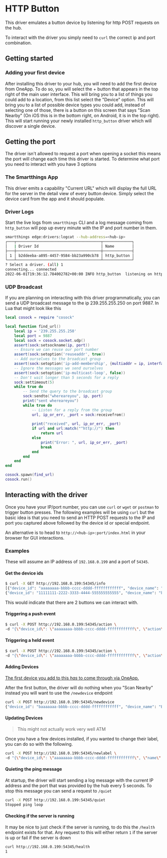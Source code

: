 # HTTP Button

This driver emulates a button device by listening for http POST requests on the hub.

To interact with the driver you simply need to `curl` the correct ip and port combination.

## Getting started

### Adding your first device

After installing this driver to your hub, you will need to add the first device from OneApp.
To do so, you will select the + button that appears in the top right of the main user interface.
This will bring you to a list of things you could add to a location, from this list select the
"Device" option. This will bring you to a list of possible device types you could add, instead
of selecting one of those, there is a button on this screen that says "Scan Nearby" (On iOS this
is in the bottom right, on Android, it is in the top right). This will start running your newly
installed `http_button` driver which will discover a single device.

## Getting the port

The driver isn't allowed to request a port when opening a socket this means the port will
change each time this driver is started. To determine what port you need to interact with
you have 3 options

### The Smartthings App

This driver emits a capability "Current URL" which will display the full URL for the server
in the detail view of every button device. Simply select the device card from the app and
it should populate.

### Driver Logs

Start the live logs from `smartthings` CLI and a log message coming from `http_button` will
pop up every minute with the IP and port number in them.

```sh
smartthings edge:drivers:logcat --hub-address=<hub-ip>
┌───┬──────────────────────────────────────┬─────────────┐
│   | Driver Id                            │ Name        │
├───┼──────────────────────────────────────┼─────────────┤
│ 1 │ b2ddeeba-a895-4457-9584-bb23a990cb78 │ http_button │
└───┴──────────────────────────────────────┴─────────────┘
? Select a driver. (all) 1
connecting... connected
2022-06-01T19:36:12.784002782+00:00 INFO http_button  listening on http://192.168.1.6:35983
```

### UDP Broadcast

If you are planning on interacting with this driver programmatically, you can
send a UDP broadcast message to the ip 239.255.255.250 on port 9887. In Lua that might look
like this

```lua
local cosock = require "cosock"

local function find_url()
    local ip = '239.255.255.250'
    local port = 9887
    local sock = cosock.socket.udp()
    assert(sock:setsockname(ip, port))
    -- Ensure we can reuse our port number
    assert(sock:setoption('reuseaddr', true))
    -- Add ourselves to the broadcast group
    assert(sock:setoption('ip-add-membership', {multiaddr = ip, interface = '0.0.0.0'}))
    -- Ignore the messages we send ourselves
    assert(sock:setoption('ip-multicast-loop', false))
    -- Don't wait longer than 5 seconds for a reply
    sock:settimeout(5)
    while true do
        -- Send the query to the broadcast group
        sock:sendto("whereareyou", ip, port)
        print("sent whereareyou")
        while true do
            -- Listen for a reply from the group
            url, ip_or_err, _port = sock:receivefrom()
            
            print("received", url, ip_or_err, _port)
            if url and url:match("^http://") then
                return url
            else
                print("Error: ", url, ip_or_err, _port)
                break
            end
        end
    end
end

cosock.spawn(find_url)
cosock.run()

```

## Interacting with the driver

Once you have your IP/port number, you can use `curl` or `wget` or `postman` to trigger
button presses. The following examples will be using `curl` but the basic idea is
that you need to send an HTTP POST requests to the IP and port you captured above
followed by the device id or special endpoint.

An alternative is to head to `http://<hub-ip>:port/index.html` in your browser for GUI interactions.

### Examples

These will assume an IP address of `192.168.0.199` and a port of `54345`.

#### Get the device ids

```sh
$ curl -X GET http://192.168.0.199:54345/info
[{"device_id": "aaaaaaaa-bbbb-cccc-dddd-ffffffffffff", "device_name": "button 0"}
{"device_id": "11111111-2222-3333-4444-555555555555", "device_name": "button 1"}]
```

This would indicate that there are 2 buttons we can interact with.

#### Triggering a push event

```sh
$ curl -X POST http://192.168.0.199:54345/action \
-d "{\"device_id\": \"aaaaaaaa-bbbb-cccc-dddd-ffffffffffff\", \"action\": \"push\" }"
```

#### Triggering a held event

```sh
$ curl -X POST http://192.168.0.199:54345/action \
-d "{\"device_id\": \"aaaaaaaa-bbbb-cccc-dddd-ffffffffffff\", \"action\": \"hold\" }"
```

#### Adding Devices

[The first device you add to this _has_ to come through via OneApp.](#getting-started)

After the first button, the driver will do nothing when you "Scan Nearby" instead you will want
to use the `/newdevice` endpoint

```sh
curl -X POST http://192.168.0.199:54345/newdevice
{"device_id": "baaaaaaa-bbbb-cccc-dddd-ffffffffffff", "device_name": "Button 2"}
```

#### Updating Devices

> This might not actually work very well ATM

Once you have a few devices installed, if you wanted to change their label, you can do so with the following.

```sh
curl -X POST http://192.168.0.199:54345/newlabel \
-d "{\"device_id\": \"aaaaaaaa-bbbb-cccc-dddd-ffffffffffff\", \"name\": \"Party Button!!!\" }""
```

#### Quieting the ping message

At startup, the driver will start sending a log message with the current IP address and the port
that was provided by the hub every 5 seconds. To stop this message you can send a request to `/quiet`

```sh
curl -X POST http://192.168.0.199:54345/quiet
Stopped ping loop
```

#### Checking if the server is running

It may be nice to just check if the server is running, to do this the `/health` endpoint exists for
that. Any request to this will either return `1` if the server is up or fail if the
server is down

```sh
curl http://192.168.0.199:54345/health
1
```
